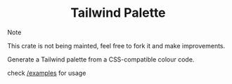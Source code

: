 <h1 align="center">Tailwind Palette</h1>

> [!NOTE]
> This crate is not being mainted, feel free to fork it and make improvements.

Generate a Tailwind palette from a CSS-compatible colour code.

check [/examples](https://github.com/jesseborg/tailwind-palette/tree/main/examples) for usage
